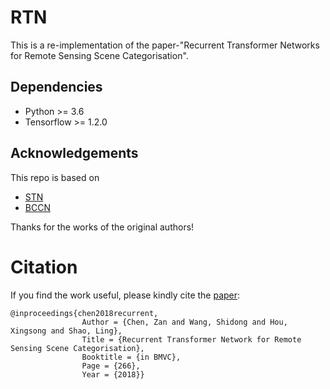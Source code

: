 # RTN

This is a re-implementation of the paper-"Recurrent Transformer Networks for Remote Sensing Scene Categorisation".

## Dependencies

- Python >= 3.6
- Tensorflow >= 1.2.0

## Acknowledgements

This repo is based on
  - [STN](https://github.com/kevinzakka/spatial-transformer-network)
  - [BCCN](https://github.com/YuqiHUO/bcnn)

Thanks for the works of the original authors!

# Citation
If you find the work useful, please kindly cite the [paper](https://ieeexplore.ieee.org/abstract/document/9052747):

    @inproceedings{chen2018recurrent,
                    Author = {Chen, Zan and Wang, Shidong and Hou, Xingsong and Shao, Ling},
                    Title = {Recurrent Transformer Network for Remote Sensing Scene Categorisation},
                    Booktitle = {in BMVC},
                    Page = {266},
                    Year = {2018}}
  
